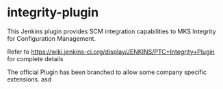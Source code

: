 # integrity-plugin
This Jenkins plugin provides SCM integration capabilities to MKS Integrity for Configuration Management.

Refer to https://wiki.jenkins-ci.org/display/JENKINS/PTC+Integrity+Plugin for complete details

The official Plugin has been branched to allow some company specific extensions.
asd